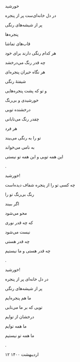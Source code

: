 <!--
.. title: پنجره‌های رنگی
.. slug: panjarehaye-rangi
.. date: 2021-05-03 13:03:42 UTC
.. tags: سپید
.. category: 
.. link: 
.. description: 
.. type: text
-->


خورشید

در دل خانه‌ای‌ست پر از پنجره

پر از شیشه‌های رنگی

پنجره‌ها

قاب‌های تماشا

هر کدام رنگی دارند برای خود

چه قدر رنگ می‌درخشد

هر نگاه حیران پنجره‌ای

شیفتهٔ رنگی

و تو که پشت پنجره‌هایی

خورشیدی و بی‌رنگ

درخشنده تویی

چقدر رنگ می‌تابانی

هر فرد

تو را به رنگی می‌بیند

به نامی می‌خواند

این همه تویی و این همه تو نیستی

.


خورشید!

چه کسی تو را از پنجره شفاف دیده‌است

رنگ بی‌رنگ تو را

اگر ببیند

محو می‌شود

که چه قدر نوری

نیست می‌شود

چه قدر هستی

چه قدر هستی و ما نیستیم

.



خورشید!

در دل خانه‌ای پر از پنجره

پر از شیشه‌های رنگی

ما هم پنجره‌ایم

تویی که بر ما می‌تابی

درخشان از توایم

ما همه توایم

ما همه تو نیستیم

.


۱۲ اردیبهشت ۱۴۰۰

